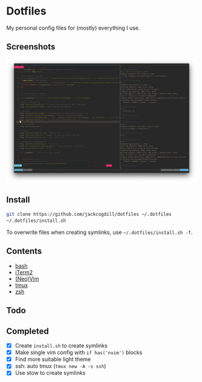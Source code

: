 # Dotfiles
My personal config files for (mostly) everything I use.

## Screenshots

![2019-07-04](https://github.com/jackcogdill/dotfiles/blob/master/screenshots/2019-07-04.png)

## Install

```bash
git clone https://github.com/jackcogdill/dotfiles ~/.dotfiles
~/.dotfiles/install.sh
```

To overwrite files when creating symlinks, use `~/.dotfiles/install.sh -f`.

## Contents
- [bash](bash/.bashrc)
- [iTerm2](iterm2/com.googlecode.iterm2.plist)
- [(Neo)Vim](vim/.vim/vimrc)
- [tmux](tmux/.tmux.conf)
- [zsh](zsh/.zshrc)

## Todo

## Completed

- [x] Create `install.sh` to create symlinks
- [x] Make single vim config with `if has('nvim')` blocks
- [x] Find more suitable light theme
- [x] ssh: auto tmux (`tmux new -A -s ssh`)
- [x] Use stow to create symlinks
